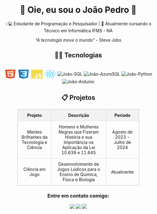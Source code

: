 <h1 align="center">👋 Oie, eu sou o João Pedro 💙</h1>

<p align="center">
  💡💻 Estudante de Programação  e Pesquisador  | 📍 Atualmente cursando o Técnico em Informática IFMS - NA
</p>

<p class="ti-frase" align="center">
  <em>“A tecnologia move o mundo”</em> - Steve Jobs
</p>
<h2 align="center">👩‍💻 Tecnologias</h2>

<div align="center" style="display: inline_block"><br/>
  <img align="center" alt="João-HTML" height="30" width="40" src="https://raw.githubusercontent.com/devicons/devicon/master/icons/html5/html5-original.svg">
  <img align="center" alt="João-CSS" height="30" width="40" src="https://raw.githubusercontent.com/devicons/devicon/master/icons/css3/css3-original.svg">
  <img align="center" alt="João-JS" height="30" width="40" src="https://raw.githubusercontent.com/devicons/devicon/master/icons/javascript/javascript-plain.svg">
  <img align="center" alt="João-React" height="30" width="40" src="https://raw.githubusercontent.com/devicons/devicon/master/icons/react/react-original.svg">
  <img align="center" alt="João-SQL" height="30" width="40" src="https://cdn.jsdelivr.net/gh/devicons/devicon/icons/postgresql/postgresql-original.svg"/>
  <img align="center" alt="João-AzureSQL" height="30" width="40" src="https://cdn.jsdelivr.net/gh/devicons/devicon@latest/icons/azuresqldatabase/azuresqldatabase-original.svg"/>
  <img align="center" alt="João-Python" height="30" width="40" src="https://cdn.jsdelivr.net/gh/devicons/devicon/icons/python/python-original.svg"/>
  <img align="center" alt="João-Arduino" height="30" width="40" src="https://cdn.jsdelivr.net/gh/devicons/devicon/icons/arduino/arduino-original.svg"/>
</div>
<h2 align="center">📋 Projetos</h2>

<div align="center">
  <table style="width:80%; text-align: center; margin: auto; border-collapse: collapse; border: 1px solid #ddd;">
    <thead>
      <tr style="background-color: #f2f2f2;">
        <th style="padding: 10px; border: 1px solid #ddd;">Projeto</th>
        <th style="padding: 10px; border: 1px solid #ddd;">Descrição</th>
        <th style="padding: 10px; border: 1px solid #ddd;">Período</th>
      </tr>
    </thead>
    <tbody>
      <tr>
        <td style="padding: 10px; border: 1px solid #ddd;">Mentes Brilhantes da Tecnologia e Ciência</td>
        <td style="padding: 10px; border: 1px solid #ddd;">Homens e Mulheres Negras que Fizeram História e sua Importância na Aplicação da Lei 10.639 e 11.645</td>
        <td style="padding: 10px; border: 1px solid #ddd;">Agosto de 2023 - Julho de 2024</td>
      </tr>
      <tr>
        <td style="padding: 10px; border: 1px solid #ddd;">Ciência em Jogo</td>
        <td style="padding: 10px; border: 1px solid #ddd;">Desenvolvimento de Jogos Lúdicos para o Ensino de Química, Física e Biologia</td>
        <td style="padding: 10px; border: 1px solid #ddd;">Atualmente</td>
      </tr>
    </tbody>
  </table>
</div>

<h3 align="center">Entre em contato comigo:</h3>

<div align="center">
  <a href="https://www.instagram.com/srx_joao/" target="_blank"><img src="https://img.shields.io/badge/-Instagram-%23E4405F?style=for-the-badge&logo=instagram&logoColor=white" target="_blank"></a>
  <a href="mailto:srxjoao1@gmail.com"><img src="https://img.shields.io/badge/-Gmail-%23333?style=for-the-badge&logo=gmail&logoColor=white" target="_blank"></a>
  <a href="https://www.linkedin.com/in/srxjoao1/" target="_blank"><img src="https://img.shields.io/badge/-LinkedIn-%230077B5?style=for-the-badge&logo=linkedin&logoColor=white" target="_blank"></a>
</div>

